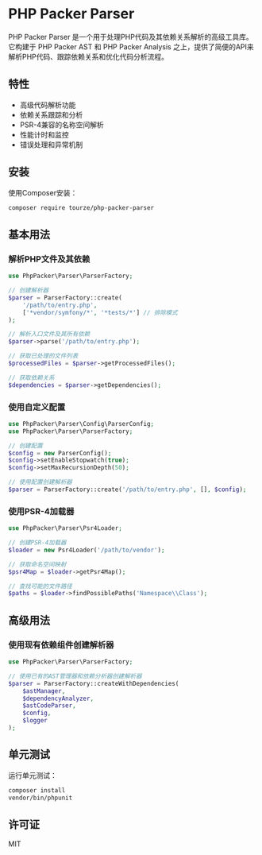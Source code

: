 # PHP Packer Parser

PHP Packer Parser 是一个用于处理PHP代码及其依赖关系解析的高级工具库。它构建于 PHP Packer AST 和 PHP Packer Analysis 之上，提供了简便的API来解析PHP代码、跟踪依赖关系和优化代码分析流程。

## 特性

- 高级代码解析功能
- 依赖关系跟踪和分析
- PSR-4兼容的名称空间解析
- 性能计时和监控
- 错误处理和异常机制

## 安装

使用Composer安装：

```bash
composer require tourze/php-packer-parser
```

## 基本用法

### 解析PHP文件及其依赖

```php
use PhpPacker\Parser\ParserFactory;

// 创建解析器
$parser = ParserFactory::create(
    '/path/to/entry.php',
    ['*vendor/symfony/*', '*tests/*'] // 排除模式
);

// 解析入口文件及其所有依赖
$parser->parse('/path/to/entry.php');

// 获取已处理的文件列表
$processedFiles = $parser->getProcessedFiles();

// 获取依赖关系
$dependencies = $parser->getDependencies();
```

### 使用自定义配置

```php
use PhpPacker\Parser\Config\ParserConfig;
use PhpPacker\Parser\ParserFactory;

// 创建配置
$config = new ParserConfig();
$config->setEnableStopwatch(true);
$config->setMaxRecursionDepth(50);

// 使用配置创建解析器
$parser = ParserFactory::create('/path/to/entry.php', [], $config);
```

### 使用PSR-4加载器

```php
use PhpPacker\Parser\Psr4Loader;

// 创建PSR-4加载器
$loader = new Psr4Loader('/path/to/vendor');

// 获取命名空间映射
$psr4Map = $loader->getPsr4Map();

// 查找可能的文件路径
$paths = $loader->findPossiblePaths('Namespace\\Class');
```

## 高级用法

### 使用现有依赖组件创建解析器

```php
use PhpPacker\Parser\ParserFactory;

// 使用已有的AST管理器和依赖分析器创建解析器
$parser = ParserFactory::createWithDependencies(
    $astManager,
    $dependencyAnalyzer,
    $astCodeParser,
    $config,
    $logger
);
```

## 单元测试

运行单元测试：

```bash
composer install
vendor/bin/phpunit
```

## 许可证

MIT 